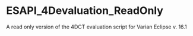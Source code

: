 # ESAPI_4Devaluation_ReadOnly
A read only version of the 4DCT evaluation script for Varian Eclipse v. 16.1
